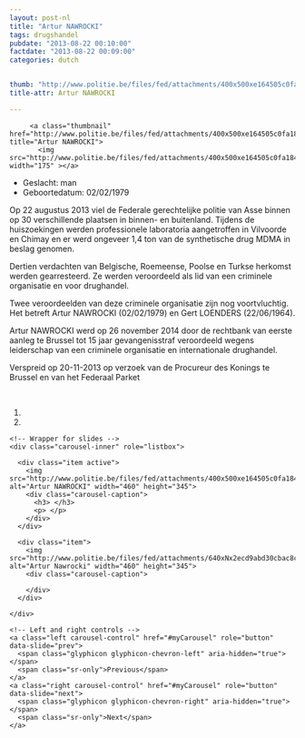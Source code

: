 ```yaml
---
layout: post-nl
title: "Artur NAWROCKI"
tags: drugshandel
pubdate: "2013-08-22 00:10:00"
factdate: "2013-08-22 00:09:00"
categories: dutch


thumb: "http://www.politie.be/files/fed/attachments/400x500xe164505c0fa184b1f5406e023813e502_thumb.jpg.pagespeed.ic.w9fcwvSKQY.jpg"
title-attr: Artur NAWROCKI

---
```


<div class="row">

  <div class="col-xs-12 col-md-4">
 
         <a class="thumbnail" href="http://www.politie.be/files/fed/attachments/400x500xe164505c0fa184b1f5406e023813e502_thumb.jpg.pagespeed.ic.w9fcwvSKQY.jpg" title="Artur NAWROCKI">
           <img src="http://www.politie.be/files/fed/attachments/400x500xe164505c0fa184b1f5406e023813e502_thumb.jpg.pagespeed.ic.w9fcwvSKQY.jpg" width="175" ></a>
  </div>
  <div class="col-xs-12 col-md-8">
 
<ul>
<li>Geslacht: man</li>
<li>Geboortedatum: 02/02/1979</li>
</ul> 


<p>Op 22 augustus 2013 viel de Federale gerechtelijke politie van Asse binnen op 30 verschillende plaatsen in binnen- en buitenland. Tijdens de huiszoekingen werden professionele laboratoria aangetroffen in Vilvoorde en Chimay en er werd ongeveer 1,4 ton van de synthetische drug MDMA in beslag genomen.</p>

<p>Dertien verdachten van Belgische, Roemeense, Poolse en Turkse herkomst werden gearresteerd. Ze werden veroordeeld als lid van een criminele organisatie en voor drughandel.</p>

<p>Twee veroordeelden van deze criminele organisatie zijn nog voortvluchtig. Het betreft Artur NAWROCKI (02/02/1979) en Gert LOENDERS (22/06/1964).</p>

<p>Artur NAWROCKI werd op 26 november 2014 door de rechtbank van eerste aanleg te Brussel tot 15 jaar gevangenisstraf veroordeeld wegens leiderschap van een criminele organisatie en internationale drughandel.</p>

<p>Verspreid op 20-11-2013 op verzoek van de Procureur des Konings te Brussel en van het Federaal Parket</p>

<!-- SLIDER -->
<div class="container"  class="col-xs-12 col-md-12">
  <br>
  <div id="myCarousel" class="carousel slide" data-ride="carousel">
    <!-- Indicators -->
    <ol class="carousel-indicators">
      <li data-target="#myCarousel" data-slide-to="0" class="active"></li>
      <li data-target="#myCarousel" data-slide-to="1"></li>
    </ol>

    <!-- Wrapper for slides -->
    <div class="carousel-inner" role="listbox">

      <div class="item active">
        <img src="http://www.politie.be/files/fed/attachments/400x500xe164505c0fa184b1f5406e023813e502_thumb.jpg.pagespeed.ic.w9fcwvSKQY.jpg" alt="Artur NAWROCKI" width="460" height="345">
        <div class="carousel-caption">
          <h3> </h3>
          <p> </p>
        </div>
      </div>

      <div class="item">
        <img src="http://www.politie.be/files/fed/attachments/640xNx2ecd9abd30cbac8c1a63ff21668dd12c_thumb.jpg.pagespeed.ic.7aUqNjbK2u.jpg" alt="Artur Nawrocki" width="460" height="345">
        <div class="carousel-caption">

        </div>
      </div>
  
    </div>

    <!-- Left and right controls -->
    <a class="left carousel-control" href="#myCarousel" role="button" data-slide="prev">
      <span class="glyphicon glyphicon-chevron-left" aria-hidden="true"></span>
      <span class="sr-only">Previous</span>
    </a>
    <a class="right carousel-control" href="#myCarousel" role="button" data-slide="next">
      <span class="glyphicon glyphicon-chevron-right" aria-hidden="true"></span>
      <span class="sr-only">Next</span>
    </a>
  </div>
</div>

  <link rel="stylesheet" href="http://maxcdn.bootstrapcdn.com/bootstrap/3.3.5/css/bootstrap.min.css">
  <script src="https://ajax.googleapis.com/ajax/libs/jquery/1.11.3/jquery.min.js"></script>
  <script src="http://maxcdn.bootstrapcdn.com/bootstrap/3.3.5/js/bootstrap.min.js"></script>
  <!-- SLIDER -->
  
</div>


</div>

